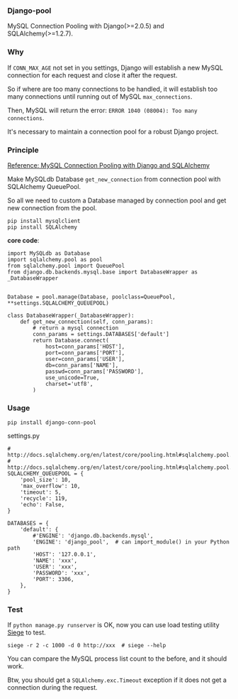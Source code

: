 ### Django-pool
MySQL Connection Pooling with Django(>=2.0.5) and SQLAlchemy(>=1.2.7).

### Why
If `CONN_MAX_AGE` not set in you settings, Django will establish a new MySQL connection for each request and close it after the request.

So if where are too many connections to be handled, it will establish too many connections until running out of MySQL `max_connections`.

Then, MySQL will return the error: `ERROR 1040 (08004): Too many connections`.

It's necessary to maintain a connection pool for a robust Django project.

### Principle
[Reference: MySQL Connection Pooling with Django and SQLAlchemy](http://menendez.com/blog/mysql-connection-pooling-django-and-sqlalchemy/)

Make MySQLdb Database `get_new_connection` from connection pool with SQLAlchemy QueuePool.

So all we need to custom a Database managed by connection pool and get new connection from the pool.

```
pip install mysqlclient
pip install SQLAlchemy
```

**core code**:

```
import MySQLdb as Database
import sqlalchemy.pool as pool
from sqlalchemy.pool import QueuePool
from django.db.backends.mysql.base import DatabaseWrapper as _DatabaseWrapper


Database = pool.manage(Database, poolclass=QueuePool, **settings.SQLALCHEMY_QUEUEPOOL)

class DatabaseWrapper(_DatabaseWrapper):
    def get_new_connection(self, conn_params):
        # return a mysql connection
        conn_params = settings.DATABASES['default']
        return Database.connect(
            host=conn_params['HOST'],
            port=conn_params['PORT'],
            user=conn_params['USER'],
            db=conn_params['NAME'],
            passwd=conn_params['PASSWORD'],
            use_unicode=True,
            charset='utf8',
        )
```

### Usage

```
pip install django-conn-pool
```

settings.py

```
# http://docs.sqlalchemy.org/en/latest/core/pooling.html#sqlalchemy.pool.QueuePool
# http://docs.sqlalchemy.org/en/latest/core/pooling.html#sqlalchemy.pool.Pool.params
SQLALCHEMY_QUEUEPOOL = {
    'pool_size': 10,
    'max_overflow': 10,
    'timeout': 5,
    'recycle': 119,
    'echo': False,
}

DATABASES = {
    'default': {
        #'ENGINE': 'django.db.backends.mysql',
        'ENGINE': 'django_pool',  # can import_module() in your Python path
        'HOST': '127.0.0.1',
        'NAME': 'xxx',
        'USER': 'xxx',
        'PASSWORD': 'xxx',
        'PORT': 3306,
    },
}
```


### Test
If `python manage.py runserver` is OK, now you can use load testing utility [Siege](https://www.joedog.org/siege-home/) to test.

```
siege -r 2 -c 1000 -d 0 http://xxx  # siege --help
```

You can compare the MySQL process list count to the before, and it should work.

Btw, you should get a `SQLAlchemy.exc.Timeout` exception if it does not get a connection during the request.
